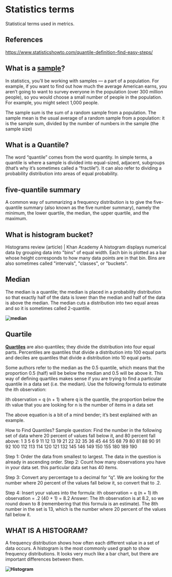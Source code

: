 # Statistics terms

Statistical terms used in metrics.

## References

<https://www.statisticshowto.com/quantile-definition-find-easy-steps/>

## What is a **[sample](https://www.statisticshowto.com/sample/)**?

In statistics, you’ll be working with samples — a part of a population. For example, if you want to find out how much the average American earns, you aren’t going to want to survey everyone in the population (over 300 million people), so you would choose a small number of people in the population. For example, you might select 1,000 people.

The sample sum is the sum of a random sample from a population. The sample mean is the usual average of a random sample from a population: it is the sample sum, divided by the number of numbers in the sample (the sample size)

## What is a Quantile?

The word “quantile” comes from the word quantity. In simple terms, a quantile is where a sample is divided into equal-sized, adjacent, subgroups (that’s why it’s sometimes called a “fractile“). It can also refer to dividing a probability distribution into areas of equal probability.

## five-quantile summary

A common way of summarizing a frequency distribution is to give the five-quantile summary (also known as the five number summary), namely the minimum, the lower quartile, the median, the upper quartile, and the maximum.

## What is histogram bucket?

Histograms review (article) | Khan Academy
A histogram displays numerical data by grouping data into "bins" of equal width. Each bin is plotted as a bar whose height corresponds to how many data points are in that bin. Bins are also sometimes called "intervals", "classes", or "buckets".

## Median

The median is a quantile; the median is placed in a probability distribution so that exactly half of the data is lower than the median and half of the data is above the median. The median cuts a distribution into two equal areas and so it is sometimes called 2-quantile.

**![median](https://www.statisticshowto.com/wp-content/uploads/2013/09/median.png)**

## Quartile

**[Quartiles](https://www.statisticshowto.com/probability-and-statistics/statistics-definitions/what-are-quartiles/)** are also quantiles; they divide the distribution into four equal parts. Percentiles are quantiles that divide a distribution into 100 equal parts and deciles are quantiles that divide a distribution into 10 equal parts.

Some authors refer to the median as the 0.5 quantile, which means that the proportion 0.5 (half) will be below the median and 0.5 will be above it. This way of defining quartiles makes sense if you are trying to find a particular quantile in a data set (i.e. the median). Use the following formula to estimate the ith observation:

ith observation = q (n + 1)
where q is the quantile, the proportion below the ith value that you are looking for
n is the number of items in a data set

The above equation is a bit of a mind bender; it’s best explained with an example.

How to Find Quantiles?
Sample question: Find the number in the following set of data where 20 percent of values fall below it, and 80 percent fall above:
1 3 5 6 9 11 12 13 19 21 22 32 35 36 45 44 55 68 79 80 81 88 90 91 92 100 112 113 114 120 121 132 145 146 149 150 155 180 189 190

Step 1: Order the data from smallest to largest. The data in the question is already in ascending order.
Step 2: Count how many observations you have in your data set. this particular data set has 40 items.

Step 3: Convert any percentage to a decimal for “q”. We are looking for the number where 20 percent of the values fall below it, so convert that to .2.

Step 4: Insert your values into the formula:
ith observation = q (n + 1)
ith observation = .2 (40 + 1) = 8.2
Answer: The ith observation is at 8.2, so we round down to 8 (remembering that this formula is an estimate). The 8th number in the set is 13, which is the number where 20 percent of the values fall below it.

## WHAT IS A HISTOGRAM?

A frequency distribution shows how often each different value in a set of data occurs. A histogram is the most commonly used graph to show frequency distributions. It looks very much like a bar chart, but there are important differences between them.

**![Histogram](https://asq.org/-/media/Images/Learn-About-Quality/Histogram/histogram.png)**

